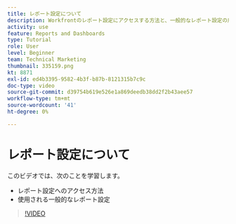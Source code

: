 ```yaml
---
title: レポート設定について
description: Workfrontのレポート設定にアクセスする方法と、一般的なレポート設定の用途について説明します。
activity: use
feature: Reports and Dashboards
type: Tutorial
role: User
level: Beginner
team: Technical Marketing
thumbnail: 335159.png
kt: 8871
exl-id: ed4b3395-9582-4b3f-b87b-8121315b7c9c
doc-type: video
source-git-commit: d39754b619e526e1a869deedb38dd2f2b43aee57
workflow-type: tm+mt
source-wordcount: '41'
ht-degree: 0%

---
```


# レポート設定について

このビデオでは、次のことを学習します。

* レポート設定へのアクセス方法
* 使用される一般的なレポート設定

>[!VIDEO](https://video.tv.adobe.com/v/335159/?quality=12)
